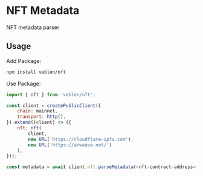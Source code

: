 # NFT Metadata

NFT metadata parser

## Usage

Add Package:

```sh
npm install veblen/nft
```

Use Package:

```javascript
import { nft } from 'veblen/nft';

const client = createPublicClient({
    chain: mainnet,
    transport: http(),
}).extend((client) => ({
    nft: nft(
        client, 
        new URL('https://cloudflare-ipfs.com'), 
        new URL('https://arweave.net/')
    ),
}));

const metadata = await client.nft.parseMetadata(<nft-contract-address>, 1n);
```